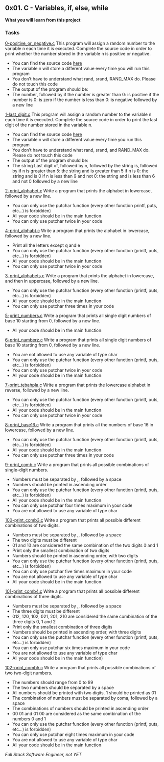 ## 0x01. C - Variables, if, else, while

**What you will learn from this project**

### Tasks
[0-positive_or_negative.c](./0-positive_or_negative.c)
This program will assign a random number to the variable n each time it is executed. Complete the source code in order to print whether the number stored in the variable n is positive or negative.
- You can find the source code [here](https://github.com/alx-tools/0x01.c/blob/master/0-positive_or_negative_c)
- The variable n will store a different value every time you will run this program
- You don’t have to understand what rand, srand, RAND_MAX do. Please do not touch this code
- The output of the program should be:
- The number, followed by
      if the number is greater than 0: is positive
      if the number is 0: is zero
      if the number is less than 0: is negative
      followed by a new line

[1-last_digit.c](./1-last_digit.c)
This program will assign a random number to the variable n each time it is executed. Complete the source code in order to print the last digit of the number stored in the variable n.
- You can find the source code [here](https://github.com/alx-tools/0x01.c/blob/master/0-positive_or_negative_c)
- The variable n will store a different value every time you run this program
- You don’t have to understand what rand, srand, and RAND_MAX do. Please do not touch this code
- The output of the program should be:
- The string Last digit of, followed by
      n, followed by
      the string is, followed by
      if n is greater than 5: the string and is greater than 5
      if n is 0: the string and is 0
      if n is less than 6 and not 0: the string and is less than 6 and not 0
      followed by a new line

[2-print_alphabet.c](./2-print_alphabet.c)
Write a program that prints the alphabet in lowercase, followed by a new line.
- You can only use the putchar function (every other function printf, puts, etc…) is forbidden)
- All your code should be in the main function
- You can only use putchar twice in your code

[4-print_alphabt.c](4-print_alphabt.c)
Write a program that prints the alphabet in lowercase, followed by a new line.
- Print all the letters except q and e
- You can only use the putchar function (every other function (printf, puts, etc…) is forbidden)
- All your code should be in the main function
- You can only use putchar twice in your code

[3-print_alphabets.c](./3-print_alphabets.c)
Write a program that prints the alphabet in lowercase, and then in uppercase, followed by a new line.
- You can only use the putchar function (every other function (printf, puts, etc…) is forbidden)
- All your code should be in the main function
- You can only use putchar three times in your code

[5-print_numbers.c](./5-print_numbers.c)
Write a program that prints all single digit numbers of base 10 starting from 0, followed by a new line.
- All your code should be in the main function

[6-print_numberz.c](./6-print_numberz.c)
Write a program that prints all single digit numbers of base 10 starting from 0, followed by a new line.
- You are not allowed to use any variable of type char
- You can only use the putchar function (every other function (printf, puts, etc…) is forbidden)
- You can only use putchar twice in your code
- All your code should be in the main function

[7-print_tebahpla.c](./7-print_tebahpla.c)
Write a program that prints the lowercase alphabet in reverse, followed by a new line.
- You can only use the putchar function (every other function (printf, puts, etc…) is forbidden)
- All your code should be in the main function
- You can only use putchar twice in your code

[8-print_base16.c](./8-print_base16.c)
Write a program that prints all the numbers of base 16 in lowercase, followed by a new line.
- You can only use the putchar function (every other function (printf, puts, etc…) is forbidden)
- All your code should be in the main function
- You can only use putchar three times in your code

[9-print_comb.c](./9-print_comb.c)
Write a program that prints all possible combinations of single-digit numbers.
- Numbers must be separated by ,, followed by a space
- Numbers should be printed in ascending order
- You can only use the putchar function (every other function (printf, puts, etc…) is forbidden)
- All your code should be in the main function
- You can only use putchar four times maximum in your code
- You are not allowed to use any variable of type char

[100-print_comb3.c](./100-print_comb3.c)
Write a program that prints all possible different combinations of two digits.
- Numbers must be separated by ,, followed by a space
- The two digits must be different
- 01 and 10 are considered the same combination of the two digits 0 and 1
- Print only the smallest combination of two digits
- Numbers should be printed in ascending order, with two digits
- You can only use the putchar function (every other function (printf, puts, etc…) is forbidden)
- You can only use putchar five times maximum in your code
- You are not allowed to use any variable of type char
- All your code should be in the main function

[101-print_comb4.c](./101-print_comb4.c)
Write a program that prints all possible different combinations of three digits.
- Numbers must be separated by ,, followed by a space
- The three digits must be different
- 012, 120, 102, 021, 201, 210 are considered the same combination of the three digits 0, 1 and 2
- Print only the smallest combination of three digits
- Numbers should be printed in ascending order, with three digits
- You can only use the putchar function (every other function (printf, puts, etc…) is forbidden)
- You can only use putchar six times maximum in your code
- You are not allowed to use any variable of type char
- All your code should be in the main function)

[102-print_comb5.c](./102-print_comb5.c)
Write a program that prints all possible combinations of two two-digit numbers.
- The numbers should range from 0 to 99
- The two numbers should be separated by a space
- All numbers should be printed with two digits. 1 should be printed as 01
- The combination of numbers must be separated by coma, followed by a space
- The combinations of numbers should be printed in ascending order
- 00 01 and 01 00 are considered as the same combination of the numbers 0 and 1
- You can only use the putchar function (every other function (printf, puts, etc…) is forbidden)
- You can only use putchar eight times maximum in your code
- You are not allowed to use any variable of type char
- All your code should be in the main function



*Full Stack Software Engineer, not YET*
